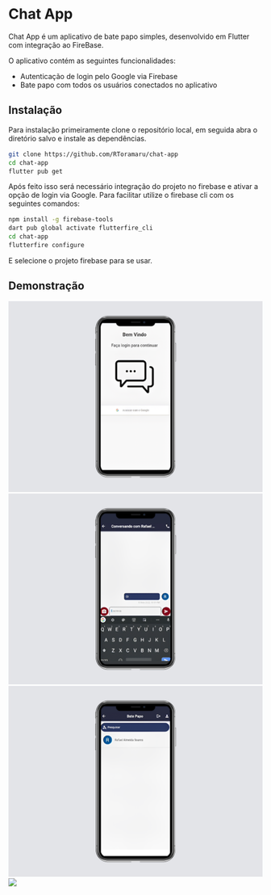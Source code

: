 # Chat App


Chat App é um aplicativo de bate papo simples, desenvolvido em Flutter com integração ao FireBase.

O aplicativo contém as seguintes funcionalidades:

- Autenticação de login pelo Google via Firebase
- Bate papo com todos os usuários conectados no aplicativo

## Instalação

Para instalação primeiramente clone o repositório local, em seguida abra o diretório salvo e instale as dependências.

```sh
git clone https://github.com/RToramaru/chat-app
cd chat-app
flutter pub get
```

Após feito isso será necessário integração do projeto no firebase e ativar a opção de login via Google.
Para facilitar utilize o firebase cli com os seguintes comandos:

```sh
npm install -g firebase-tools  
dart pub global activate flutterfire_cli
cd chat-app
flutterfire configure
```
E selecione o projeto firebase para se usar.


## Demonstração

![](/screens/1.png)
![](/screens/2.png)
![](/screens/3.png)
![](/screens/demonstracao.gif)
